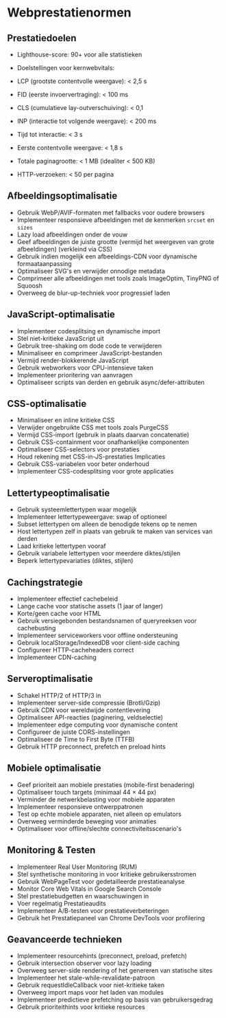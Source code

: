 # Webprestatienormen

## Prestatiedoelen

- Lighthouse-score: 90+ voor alle statistieken
- Doelstellingen voor kernwebvitals:

- LCP (grootste contentvolle weergave): < 2,5 s
- FID (eerste invoervertraging): < 100 ms
- CLS (cumulatieve lay-outverschuiving): < 0,1
- INP (interactie tot volgende weergave): < 200 ms
- Tijd tot interactie: < 3 s
- Eerste contentvolle weergave: < 1,8 s
- Totale paginagrootte: < 1 MB (idealiter < 500 KB)
- HTTP-verzoeken: < 50 per pagina

## Afbeeldingsoptimalisatie

- Gebruik WebP/AVIF-formaten met fallbacks voor oudere browsers
- Implementeer responsieve afbeeldingen met de kenmerken `srcset` en `sizes`
- Lazy load afbeeldingen onder de vouw
- Geef afbeeldingen de juiste grootte (vermijd het weergeven van grote afbeeldingen) (verkleind via CSS)
- Gebruik indien mogelijk een afbeeldings-CDN voor dynamische formaataanpassing
- Optimaliseer SVG's en verwijder onnodige metadata
- Comprimeer alle afbeeldingen met tools zoals ImageOptim, TinyPNG of Squoosh
- Overweeg de blur-up-techniek voor progressief laden

## JavaScript-optimalisatie

- Implementeer codesplitsing en dynamische import
- Stel niet-kritieke JavaScript uit
- Gebruik tree-shaking om dode code te verwijderen
- Minimaliseer en comprimeer JavaScript-bestanden
- Vermijd render-blokkerende JavaScript
- Gebruik webworkers voor CPU-intensieve taken
- Implementeer prioritering van aanvragen
- Optimaliseer scripts van derden en gebruik async/defer-attributen

## CSS-optimalisatie

- Minimaliseer en inline kritieke CSS
- Verwijder ongebruikte CSS met tools zoals PurgeCSS
- Vermijd CSS-import (gebruik in plaats daarvan concatenatie)
- Gebruik CSS-containment voor onafhankelijke componenten
- Optimaliseer CSS-selectors voor prestaties
- Houd rekening met CSS-in-JS-prestaties Implicaties
- Gebruik CSS-variabelen voor beter onderhoud
- Implementeer CSS-codesplitsing voor grote applicaties

## Lettertypeoptimalisatie

- Gebruik systeemlettertypen waar mogelijk
- Implementeer lettertypeweergave: swap of optioneel
- Subset lettertypen om alleen de benodigde tekens op te nemen
- Host lettertypen zelf in plaats van gebruik te maken van services van derden
- Laad kritieke lettertypen vooraf
- Gebruik variabele lettertypen voor meerdere diktes/stijlen
- Beperk lettertypevariaties (diktes, stijlen)

## Cachingstrategie

- Implementeer effectief cachebeleid
- Lange cache voor statische assets (1 jaar of langer)
- Korte/geen cache voor HTML
- Gebruik versiegebonden bestandsnamen of queryreeksen voor cachebusting
- Implementeer serviceworkers voor offline ondersteuning
- Gebruik localStorage/IndexedDB voor client-side caching
- Configureer HTTP-cacheheaders correct
- Implementeer CDN-caching

## Serveroptimalisatie

- Schakel HTTP/2 of HTTP/3 in
- Implementeer server-side compressie (Brotli/Gzip)
- Gebruik CDN voor wereldwijde contentlevering
- Optimaliseer API-reacties (paginering, veldselectie)
- Implementeer edge computing voor dynamische content
- Configureer de juiste CORS-instellingen
- Optimaliseer de Time to First Byte (TTFB)
- Gebruik HTTP preconnect, prefetch en preload hints

## Mobiele optimalisatie

- Geef prioriteit aan mobiele prestaties (mobile-first benadering)
- Optimaliseer touch targets (minimaal 44 × 44 px)
- Verminder de netwerkbelasting voor mobiele apparaten
- Implementeer responsieve ontwerppatronen
- Test op echte mobiele apparaten, niet alleen op emulators
- Overweeg verminderde beweging voor animaties
- Optimaliseer voor offline/slechte connectiviteitsscenario's

## Monitoring & Testen

- Implementeer Real User Monitoring (RUM)
- Stel synthetische monitoring in voor kritieke gebruikersstromen
- Gebruik WebPageTest voor gedetailleerde prestatieanalyse
- Monitor Core Web Vitals in Google Search Console
- Stel prestatiebudgetten en waarschuwingen in
- Voer regelmatig Prestatieaudits
- Implementeer A/B-testen voor prestatieverbeteringen
- Gebruik het Prestatiepaneel van Chrome DevTools voor profilering

## Geavanceerde technieken

- Implementeer resourcehints (preconnect, preload, prefetch)
- Gebruik intersection observer voor lazy loading
- Overweeg server-side rendering of het genereren van statische sites
- Implementeer het stale-while-revalidate-patroon
- Gebruik requestIdleCallback voor niet-kritieke taken
- Overweeg import maps voor het laden van modules
- Implementeer predictieve prefetching op basis van gebruikersgedrag
- Gebruik prioriteithints voor kritieke resources